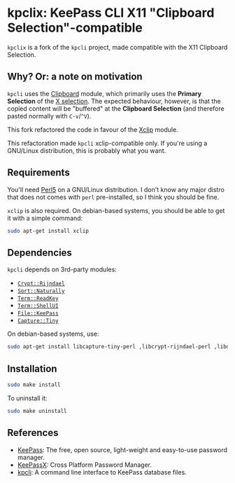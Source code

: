 # kpclix: KeePass CLI X11 "Clipboard Selection"-compatible

`kpclix` is a fork of the `kpcli` project, made compatible with the X11
Clipboard Selection.


## Why? Or: a note on motivation

`kpcli` uses the [Clipboard][clip] module, which primarily uses the **Primary
Selection** of the [X selection][xsel]. The expected behaviour, however, is
that the copied content will be "buffered" at the **Clipboard Selection** (and
therefore pasted normally with `C-v`/`^V`).

This fork refactored the code in favour of the [Xclip][xclip] module.

This refactoration made `kpcli` xclip-compatible only. If you're using a
GNU/Linux distribution, this is probably what you want.

[clip]: https://metacpan.org/pod/Clipboard
[xsel]: https://linux.die.net/man/1/xsel
[xclip]: https://github.com/beckus/Clipboard-Perl/blob/master/lib/Clipboard/Xclip.pm


## Requirements

You'll need [Perl5][perl] on a GNU/Linux distribution. I don't know any major distro
that does not comes with `perl` pre-installed, so I think you should be fine.

`xclip` is also required. On debian-based systems, you should be able to get it
with a simple command:

```sh
sudo apt-get install xclip
```

[perl]: https://www.perl.org


## Dependencies

`kpcli` depends on 3rd-party modules:

- [`Crypt::Rijndael`](https://metacpan.org/pod/Crypt::Rijndael)
- [`Sort::Naturally`](https://metacpan.org/pod/Sort::Naturally)
- [`Term::ReadKey`](https://metacpan.org/pod/Term::ReadKey)
- [`Term::ShellUI`](https://metacpan.org/pod/Term::ShellUI)
- [`File::KeePass`](https://metacpan.org/pod/File::KeePass)
- [`Capture::Tiny`](https://metacpan.org/pod/Capture::Tiny)

On debian-based systems, use:

```sh
sudo apt-get install libcapture-tiny-perl ,libcrypt-rijndael-perl ,libdata-password-perl ,libfile-keepass-perl ,libmath-random-isaac-perl ,libmath-random-isaac-xs-perl ,libterm-shellui-perl`
```


## Installation

```sh
sudo make install
```

To uninstall it:

```sh
sudo make uninstall
```


## References

- [KeePass][kp]: The free, open source, light-weight and easy-to-use password manager.
- [KeePassX][kpx]: Cross Platform Password Manager.
- [kpcli][kpc]: A command line interface to KeePass database files.

[kp]: https://keepass.info/index.html
[kpx]:  https://www.keepassx.org
[kpc]: http://kpcli.sourceforge.net

